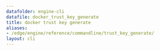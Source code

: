 ```yaml
---
datafolder: engine-cli
datafile: docker_trust_key_generate
title: docker trust key generate
aliases:
- /edge/engine/reference/commandline/trust_key_generate/
layout: cli
---
```


<!--
This page is automatically generated from Docker's source code. If you want to
suggest a change to the text that appears here, open a ticket or pull request
in the source repository on GitHub:

https://github.com/docker/cli
-->